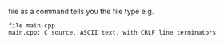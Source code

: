 file as a command tells you the file type
e.g.
```
file main.cpp
main.cpp: C source, ASCII text, with CRLF line terminators
```